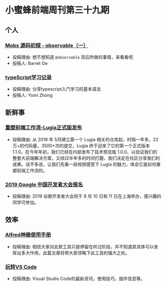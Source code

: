 # 小蜜蜂前端周刊第三十九期

## 个人

### [Mobx 源码初探 - observable（一）](https://juejin.im/post/5d541e5ef265da03f3334b8f)

- 投稿理由: 想不想知道 `@observable` 背后所做的事情，来看看吧
- 投稿人: Barret Ge

### [typeScript学习记录](https://yomizhong.github.io/2019/08/12/typeScript学习记录/#more)

- 投稿理由: 分享typescript入门学习的基本语法
- 投稿人: Yomi Zhong

## 新鲜事

### [重塑前端工作流-Lugia正式版发布](https://zhuanlan.zhihu.com/p/77255855)

- 投稿理由: 从 2018 年 5月建立第一个 Lugia 相关的仓库起，时隔一年多，22万+的代码量，3500+次的提交，Lugia 终于迎来了它的第一个正式版本 1.1.0。在今年年初，我们已经在内部发布了技术预览版 1.0.0，以验证我们的整套大前端解决方案，又经过半年多的时间打磨，我们决定在社区分享我们的成果。话不多说，让我们先看一段视频感受下 Lugia 的魅力，体会它是如何重塑前端工作流的。

### [2019 Google 中国开发者大会报名](https://mp.weixin.qq.com/s?__biz=MzAwODY4OTk2Mg==&mid=2652050101&idx=1&sn=c4fc3a6e7780daf4dbbc49b01d7c5204)

- 投稿理由: 2019 谷歌开发者大会将于 9 月 10 日和 11 日在上海举办，感兴趣的同学可参加。

## 效率

### [Alfred神器使用手册](http://louiszhai.github.io/2018/05/31/alfred/)

- 投稿理由: 相信大家对此款工具只是停留在听过阶段，并不知道其具体可以发挥出多大作用，此篇文章将带大家领略下此工具的强大之处。

### [玩转VS Code](https://zhuanlan.zhihu.com/vs-code)

- 投稿理由: Visual Studio Code的最新资讯，使用技巧，插件信息等。
